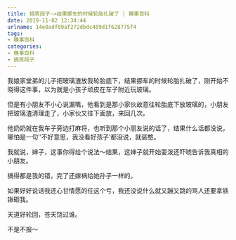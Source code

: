```yaml
---
title: 搞笑段子->结果挪车的时候轮胎扎破了 | 糗事百科
date: 2019-11-02 12:34:44
urlname: 14e0adf09af272dbdc409d1f628775f4
tags: 
- 糗事百科
categories:
- 糗事百科
- 搞笑段子
---
```

我娘家堂弟的儿子把玻璃渣放我轮胎底下，结果挪车的时候轮胎扎破了，刚开始不晓得这件事，以为就是小孩子顽皮在车子附近玩玻璃。

但是有小朋友不小心说漏嘴，他看到是那小家伙故意往轮胎底下放玻璃的，小朋友把玻璃渣清理走了，小家伙又往下面放，来回几次。

他奶奶就在我车子旁边打麻将，也听到那个小朋友说的话了，结果什么话都没说，哪怕是一句‘’不好意思，我没看好孩子’都没说，就装憨。

我就说，婶子，这事你得给个说法～结果，这婶子就开始耍泼还吓唬告诉我真相的小朋友。

搞得都是我的错，完了还嫁祸给她孙子一样的。

如果好好说话我还心甘情愿的任这个亏，我还没说什么就又蹦又跳的骂人还要拿铁锹砸我。

天道好轮回，苍天饶过谁。

不是不报～


